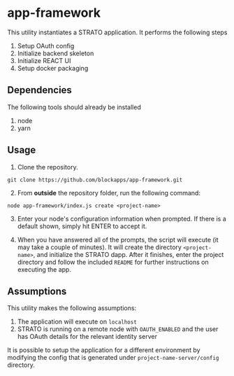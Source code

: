 # app-framework

This utility instantiates a STRATO application. It performs the following steps

1. Setup OAuth config
2. Initialize backend skeleton
3. Initialize REACT UI
4. Setup docker packaging

## Dependencies

The following tools should already be installed

1. node
2. yarn

## Usage
1. Clone the repository.
``` 
git clone https://github.com/blockapps/app-framework.git
```

2. From **outside** the repository folder, run the following command:

```
node app-framework/index.js create <project-name>
```

3. Enter your node's configuration information when prompted. If there is a default shown, simply hit ENTER to accept it.

4. When you have answered all of the prompts, the script will execute (it may take a couple of minutes). It will create the directory `<project-name>`, and initialize the STRATO dapp. After it finishes, enter the project directory and follow the included `README` for further instructions on executing the app.


## Assumptions

This utility makes the following assumptions:

1. The application will execute on `localhost`
2. STRATO is running on a remote node with `OAUTH_ENABLED` and the user has OAuth details for the relevant identity server

It is possible to setup the application for a different environment by modifying the config that is generated under `project-name-server/config` directory.
